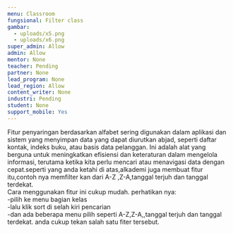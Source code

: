 ```yaml
---
menu: Classroom
fungsional: Filter class
gambar:
  - uploads/x5.png
  - uploads/x6.png
super_admin: Allow
admin: Allow
mentor: None
teacher: Pending
partner: None
lead_program: None
lead_region: Allow
content_writer: None
industri: Pending
student: None
support_mobile: Yes
---
```

Fitur penyaringan berdasarkan alfabet sering digunakan dalam aplikasi dan sistem yang menyimpan data yang dapat diurutkan abjad, seperti daftar kontak, indeks buku, atau basis data pelanggan. Ini adalah alat yang berguna untuk meningkatkan efisiensi dan keteraturan dalam mengelola informasi, terutama ketika kita perlu mencari atau menavigasi data dengan cepat.s﻿eperti yang anda ketahi di atas,alkademi juga membuat fitur itu,contoh nya memfilter kan dari A-Z ,Z-A,tanggal terjuh dan tanggal terdekat.\
C﻿ara menggunakan fitur ini cukup mudah. perhatikan nya:\
-﻿pilih ke menu bagian kelas \
-﻿lalu klik sort di selah kiri pencarian\
-﻿dan ada beberapa menu pilih seperti A-Z,Z-A,,tanggal terjuh dan tanggal terdekat. anda cukup tekan salah satu fiter tersebut.